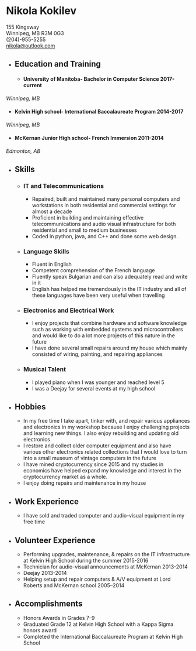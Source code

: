 # **Nikola Kokilev**
155 Kingsway  
Winnipeg, MB R3M 0G3  
(204)-955-5255  
nikola@outlook.com

* ## Education and Training
  * #### University of Manitoba- Bachelor in Computer Science   2017-current
 _Winnipeg, MB_

  * #### Kelvin High school- International Baccalaureate Program   2014-2017
 _Winnipeg, MB_

  * #### McKernan Junior High school- French Immersion    2011-2014
 _Edmonton, AB_


* ## Skills
  * ### IT and Telecommunications
    * Repaired, built and maintained many personal computers and workstations in both residential and commercial settings for almost a decade
    * Proficient in building and maintaining effective telecommunications and audio visual infrastructure for both residential and small to medium businesses
    * Coded in python, java, and C++ and done some web design.

  * ### Language Skills
    * Fluent in English
    * Competent comprehension of the French language
    * Fluently speak Bulgarian and can also adequately read and write in it
    * English has helped me tremendously in the IT industry and all of these languages have been very useful when travelling

  * ### Electronics and Electrical Work
    *	I enjoy projects that combine hardware and software knowledge such as working with embedded systems and microcontrollers and would like to do a lot more projects of this nature in the future
    * I have done several small repairs around my house which mainly consisted of wiring, painting, and repairing appliances

  * ### Musical Talent
    * I played piano when I was younger and reached level 5
    * I was a Deejay for several events at my high school

* ## Hobbies
  * In my free time I take apart, tinker with, and repair various appliances and electronics in my workshop because I enjoy challenging projects and learning new things. I also enjoy rebuilding and updating old electronics
  * I restore and collect older computer equipment and also have various other electronics related collections that I would love to turn into a small museum of vintage computers in the future
  * I have mined cryptocurrency since 2015 and my studies in economics have helped expand my knowledge and interest in the cryptocurrency market as a whole.
  * I enjoy doing repairs and maintenance in my house

* ## Work Experience
  * I have sold and traded computer and audio-visual equipment in my free time

* ## Volunteer Experience
  * Performing upgrades, maintenance, & repairs on the IT infrastructure at Kelvin High School during the summer    2015-2016
  * Technician for audio-visual announcements at McKernan   2013-2014
  * Deejay    2013-2014
  * Helping setup and repair computers & A/V equipment at Lord Roberts and McKernan school    2005–2014

* ## Accomplishments
  * Honors Awards in Grades 7-9
  * Graduated Grade 12 at Kelvin High School with a Kappa Sigma honors award
  * Completed the International Baccalaureate Program at Kelvin High School
